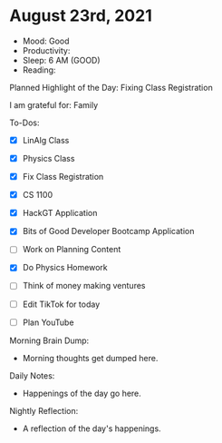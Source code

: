 # August 23rd, 2021

- Mood: Good
- Productivity: 
- Sleep: 6 AM (GOOD)
- Reading: 

Planned Highlight of the Day: Fixing Class Registration

I am grateful for: Family

To-Dos:
- [x] LinAlg Class
- [x] Physics Class
- [x] Fix Class Registration
- [x] CS 1100
- [x] HackGT Application
- [x] Bits of Good Developer Bootcamp Application
- [ ] Work on Planning Content
- [x] Do Physics Homework
- [ ] Think of money making ventures
- [ ] Edit TikTok for today
- [ ] Plan YouTube


Morning Brain Dump:
- Morning thoughts get dumped here.

Daily Notes:
- Happenings of the day go here.


Nightly Reflection: 
- A reflection of the day's happenings.





